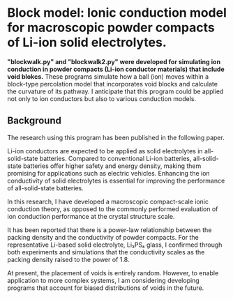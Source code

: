 # Block model: Ionic conduction model for macroscopic powder compacts of Li-ion solid electrolytes. 
**"blockwalk.py" and "blockwalk2.py" were developed for simulating ion conduction in powder compacts (Li-ion conductor materials) that include void blokcs.** These programs simulate how a ball (ion) moves within a block-type percolation model that incorporates void blocks and calculate the curvature of its pathway. I anticipate that this program could be applied not only to ion conductors but also to various conduction models.  

## Background
The research using this program has been published in the following paper.  


Li-ion conductors are expected to be applied as solid electrolytes in all-solid-state batteries. Compared to conventional Li-ion batteries, all-solid-state batteries offer higher safety and energy density, making them promising for applications such as electric vehicles. Enhancing the ion conductivity of solid electrolytes is essential for improving the performance of all-solid-state batteries. 

In this research, I have developed a macroscopic compact-scale ionic conduction theory, as opposed to the commonly performed evaluation of ion conduction performance at the crystal structure scale.  

It has been reported that there is a power-law relationship between the packing density and the conductivity of powder compacts. For the representative Li-based solid electrolyte, Li₃PS₄ glass, I confirmed through both experiments and simulations that the conductivity scales as the packing density raised to the power of 1.8.  

At present, the placement of voids is entirely random. However, to enable application to more complex systems, I am considering developing programs that account for biased distributions of voids in the future.  
